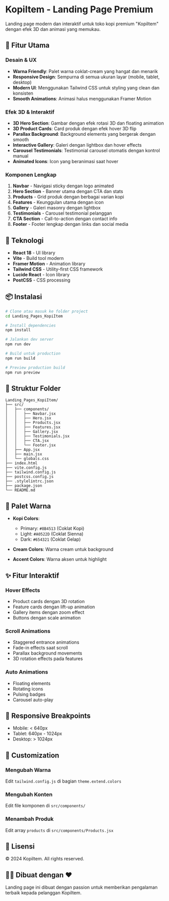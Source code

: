 # KopiItem - Landing Page Premium

Landing page modern dan interaktif untuk toko kopi premium "KopiItem" dengan efek 3D dan animasi yang memukau.

## 🎨 Fitur Utama

### Desain & UX
- **Warna Friendly**: Palet warna coklat-cream yang hangat dan menarik
- **Responsive Design**: Sempurna di semua ukuran layar (mobile, tablet, desktop)
- **Modern UI**: Menggunakan Tailwind CSS untuk styling yang clean dan konsisten
- **Smooth Animations**: Animasi halus menggunakan Framer Motion

### Efek 3D & Interaktif
- **3D Hero Section**: Gambar dengan efek rotasi 3D dan floating animation
- **3D Product Cards**: Card produk dengan efek hover 3D flip
- **Parallax Background**: Background elements yang bergerak dengan smooth
- **Interactive Gallery**: Galeri dengan lightbox dan hover effects
- **Carousel Testimonials**: Testimonial carousel otomatis dengan kontrol manual
- **Animated Icons**: Icon yang beranimasi saat hover

### Komponen Lengkap
1. **Navbar** - Navigasi sticky dengan logo animated
2. **Hero Section** - Banner utama dengan CTA dan stats
3. **Products** - Grid produk dengan berbagai varian kopi
4. **Features** - Keunggulan utama dengan icon
5. **Gallery** - Galeri masonry dengan lightbox
6. **Testimonials** - Carousel testimonial pelanggan
7. **CTA Section** - Call-to-action dengan contact info
8. **Footer** - Footer lengkap dengan links dan social media

## 🚀 Teknologi

- **React 18** - UI library
- **Vite** - Build tool modern
- **Framer Motion** - Animation library
- **Tailwind CSS** - Utility-first CSS framework
- **Lucide React** - Icon library
- **PostCSS** - CSS processing

## 📦 Instalasi

```bash
# Clone atau masuk ke folder project
cd Landing_Pages_KopiItem

# Install dependencies
npm install

# Jalankan dev server
npm run dev

# Build untuk production
npm run build

# Preview production build
npm run preview
```

## 🎯 Struktur Folder

```
Landing_Pages_KopiItem/
├── src/
│   ├── components/
│   │   ├── Navbar.jsx
│   │   ├── Hero.jsx
│   │   ├── Products.jsx
│   │   ├── Features.jsx
│   │   ├── Gallery.jsx
│   │   ├── Testimonials.jsx
│   │   ├── CTA.jsx
│   │   └── Footer.jsx
│   ├── App.jsx
│   ├── main.jsx
│   └── globals.css
├── index.html
├── vite.config.js
├── tailwind.config.js
├── postcss.config.js
├── .stylelintrc.json
├── package.json
└── README.md
```

## 🎨 Palet Warna

- **Kopi Colors**: 
  - Primary: `#8B4513` (Coklat Kopi)
  - Light: `#A0522D` (Coklat Sienna)
  - Dark: `#654321` (Coklat Gelap)
  
- **Cream Colors**: Warna cream untuk background
- **Accent Colors**: Warna aksen untuk highlight

## ✨ Fitur Interaktif

### Hover Effects
- Product cards dengan 3D rotation
- Feature cards dengan lift-up animation
- Gallery items dengan zoom effect
- Buttons dengan scale animation

### Scroll Animations
- Staggered entrance animations
- Fade-in effects saat scroll
- Parallax background movements
- 3D rotation effects pada features

### Auto Animations
- Floating elements
- Rotating icons
- Pulsing badges
- Carousel auto-play

## 📱 Responsive Breakpoints

- Mobile: < 640px
- Tablet: 640px - 1024px
- Desktop: > 1024px

## 🔧 Customization

### Mengubah Warna
Edit `tailwind.config.js` di bagian `theme.extend.colors`

### Mengubah Konten
Edit file komponen di `src/components/`

### Menambah Produk
Edit array `products` di `src/components/Products.jsx`

## 📝 Lisensi

© 2024 KopiItem. All rights reserved.

## 👨‍💻 Dibuat dengan ❤️

Landing page ini dibuat dengan passion untuk memberikan pengalaman terbaik kepada pelanggan KopiItem.
